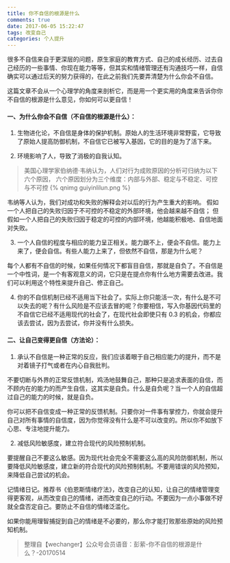 ```yaml
---
title: 你不自信的根源是什么
comments: true
date: 2017-06-05 15:22:47
tags: 改变自己
categories: 个人提升
---
```


很多不自信来自于更深层的问题，原生家庭的教育方式、自己的成长经历、过去自己经历的一些事情、你现在能力等等，但其实和情绪管理还有沟通技巧一样，自信确实可以通过后天的努力获得的，在此之前我们先要弄清楚为什么你会不自信。

<!-- more -->

这篇文章不会从一个心理学的角度来剖析它，而是用一个更实用的角度来告诉你你不自信的根源是什么意见，你如何可以更自信！

#### 一、为什么你会不自信（不自信的根源是什么）：

1. 生物进化论，不自信是身体的保护机制。原始人的生活环境非常野蛮，它导致了原始人提高防御机制，不自信它已被写入基因，它的目的是为了活下来。

2. 环境影响了人，导致了消极的自我认知。

  > 美国心理学家伯纳德·韦纳认为，人们对行为成败原因的分析可归纳为以下六个原因，
  六个原因划分为三个维度：内部与外部、稳定与不稳定、可控与不可控
  {% qnimg guiyinlilun.png %}

  韦纳等人认为，我们对成功和失败的解释会对以后的行为产生重大的影响。
  假如一个人把自己的失败归因于不可控的不稳定的外部环境，他会越来越不自信；
  但假如一个人把自己的失败归因于稳定的可控的内部环境，他越能积极地、自信地面对失败。

3. 一个人自信的程度与相应的能力呈正相关。能力跟不上，便会不自信。能力上来了，便会自信。有些人能力上来了，但依然不自信，那是为什么呢？

  每个人都有不自信的时候，如果任何情况下都盲目自信，那就是自负了。不自信是一个中性词，是一个有客观意义的词，它只是在提点你有什么地方需要去改进。我们可以利用这个特性来提升自己、修正自己。

4. 你的不自信机制已经不适用当下社会了。实际上你只能活一次，有什么是不可以失去的呢？有什么风险是不应该去冒的呢？你要相信，写入你基因代码里的不自信它已经不适用现代的社会了，在现代社会即使只有 0.3 的机会，你都应该去尝试，因为去尝试，你并没有什么损失。

#### 二、让自己变得更自信（方法论）：

1. 承认不自信是一种正常的反应，我们应该着眼于自己相应能力的提升，而不是对着镜子打气或者在内心自我批判。

  不要切断与外界的正常反馈机制，鸡汤地鼓舞自己，那种只是追求表面的自信，而不顾内在的能力的而产生自信，这其实是自负。什么是自负呢？当一个人的自信超过自己的能力的时候，就是自负。

  你可以把不自信变成一种正常的反馈机制。只要你对一件事有掌控力，你就会提升自己对所有事情的自信度，因为你觉得没有什么是不可以改变的。所以你不如放下心思、专注地提升能力。

2. 减低风险敏感度，建立符合现代的风险预制机制。

  要提醒自己不要这么敏感。因为现代社会完全不需要这么高的风险防御机制，所以要降低风险敏感度，建立新的符合现代的风险预制机制。不要用错误的风险预知，来降低自己尝试的机会。

  记情绪日记。推荐书《伯恩斯情绪疗法》，改变自己的认知，让自己的情绪管理变得更客观，从而改变自己的情绪，进而改变自己的行动。不要因为一点小事做不好就全盘否定自己。要防止不自信的情绪泛滥化。

  如果你能用理智捕捉到自己的情绪是不必要的，那么你才能打败那些原始的风险预知机制。

> 整理自【wechanger】公众号会员语音：彭萦-你不自信的根源是什么？-20170514

<Valine></Valine>
